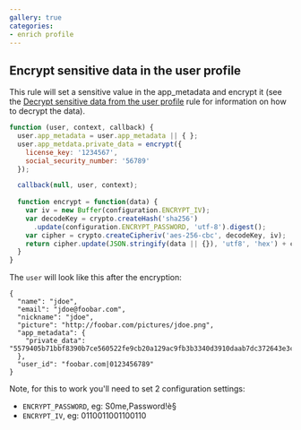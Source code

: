 ```yaml
---
gallery: true
categories:
- enrich profile
---
```

## Encrypt sensitive data in the user profile

This rule will set a sensitive value in the app_metadata and encrypt it (see the [Decrypt sensitive data from the user profile](/rules/decrypt-sensitive-data.md) rule for information on how to decrypt the data).

```js
function (user, context, callback) {
  user.app_metadata = user.app_metadata || { };
  user.app_metdata.private_data = encrypt({
    license_key: '1234567',
    social_security_number: '56789'
  });

  callback(null, user, context);
  
  function encrypt = function(data) {
    var iv = new Buffer(configuration.ENCRYPT_IV);
    var decodeKey = crypto.createHash('sha256')
      .update(configuration.ENCRYPT_PASSWORD, 'utf-8').digest();
    var cipher = crypto.createCipheriv('aes-256-cbc', decodeKey, iv);
    return cipher.update(JSON.stringify(data || {}), 'utf8', 'hex') + cipher.final('hex');
  }
}
```

The `user` will look like this after the encryption:

```
{
  "name": "jdoe",
  "email": "jdoe@foobar.com",
  "nickname": "jdoe",
  "picture": "http://foobar.com/pictures/jdoe.png",
  "app_metadata": {
    "private_data": "5579405b71bbf8390b7ce560522fe9cb20a129ac9fb3b3340d3910daab7dc372643e3c61ac02296f2d476b704cec7ceffc3371724f9ed27e2942c80926c69878"
  },
  "user_id": "foobar.com|0123456789"
}
```

Note, for this to work you'll need to set 2 configuration settings:

- `ENCRYPT_PASSWORD`, eg: S0me,Password!è§
- `ENCRYPT_IV`, eg: 0110011001100110
